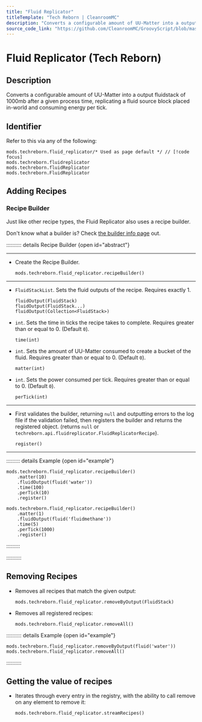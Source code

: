 ```yaml
---
title: "Fluid Replicator"
titleTemplate: "Tech Reborn | CleanroomMC"
description: "Converts a configurable amount of UU-Matter into a output fluidstack of 1000mb after a given process time, replicating a fluid source block placed in-world and consuming energy per tick."
source_code_link: "https://github.com/CleanroomMC/GroovyScript/blob/master/src/main/java/com/cleanroommc/groovyscript/compat/mods/techreborn/FluidReplicator.java"
---
```


# Fluid Replicator (Tech Reborn)

## Description

Converts a configurable amount of UU-Matter into a output fluidstack of 1000mb after a given process time, replicating a fluid source block placed in-world and consuming energy per tick.

## Identifier

Refer to this via any of the following:

```groovy:no-line-numbers {1}
mods.techreborn.fluid_replicator/* Used as page default */ // [!code focus]
mods.techreborn.fluidreplicator
mods.techreborn.fluidReplicator
mods.techreborn.FluidReplicator
```


## Adding Recipes

### Recipe Builder

Just like other recipe types, the Fluid Replicator also uses a recipe builder.

Don't know what a builder is? Check [the builder info page](../../getting_started/builder.md) out.

:::::::::: details Recipe Builder {open id="abstract"}

---

- Create the Recipe Builder.

    ```groovy:no-line-numbers
    mods.techreborn.fluid_replicator.recipeBuilder()
    ```

---

- `FluidStackList`. Sets the fluid outputs of the recipe. Requires exactly 1.

    ```groovy:no-line-numbers
    fluidOutput(FluidStack)
    fluidOutput(FluidStack...)
    fluidOutput(Collection<FluidStack>)
    ```

- `int`. Sets the time in ticks the recipe takes to complete. Requires greater than or equal to 0. (Default `0`).

    ```groovy:no-line-numbers
    time(int)
    ```

- `int`. Sets the amount of UU-Matter consumed to create a bucket of the fluid. Requires greater than or equal to 0. (Default `0`).

    ```groovy:no-line-numbers
    matter(int)
    ```

- `int`. Sets the power consumed per tick. Requires greater than or equal to 0. (Default `0`).

    ```groovy:no-line-numbers
    perTick(int)
    ```

---

- First validates the builder, returning `null` and outputting errors to the log file if the validation failed, then registers the builder and returns the registered object. (returns `null` or `techreborn.api.fluidreplicator.FluidReplicatorRecipe`).

    ```groovy:no-line-numbers
    register()
    ```

---

::::::::: details Example {open id="example"}
```groovy:no-line-numbers
mods.techreborn.fluid_replicator.recipeBuilder()
    .matter(10)
    .fluidOutput(fluid('water'))
    .time(100)
    .perTick(10)
    .register()

mods.techreborn.fluid_replicator.recipeBuilder()
    .matter(1)
    .fluidOutput(fluid('fluidmethane'))
    .time(5)
    .perTick(1000)
    .register()
```

:::::::::

::::::::::

## Removing Recipes

- Removes all recipes that match the given output:

    ```groovy:no-line-numbers
    mods.techreborn.fluid_replicator.removeByOutput(FluidStack)
    ```

- Removes all registered recipes:

    ```groovy:no-line-numbers
    mods.techreborn.fluid_replicator.removeAll()
    ```

:::::::::: details Example {open id="example"}
```groovy:no-line-numbers
mods.techreborn.fluid_replicator.removeByOutput(fluid('water'))
mods.techreborn.fluid_replicator.removeAll()
```

::::::::::

## Getting the value of recipes

- Iterates through every entry in the registry, with the ability to call remove on any element to remove it:

    ```groovy:no-line-numbers
    mods.techreborn.fluid_replicator.streamRecipes()
    ```
